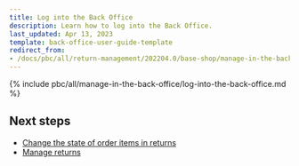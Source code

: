 ```yaml
---
title: Log into the Back Office
description: Learn how to log into the Back Office.
last_updated: Apr 13, 2023
template: back-office-user-guide-template
redirect_from:
- /docs/pbc/all/return-management/202204.0/base-shop/manage-in-the-back-office/log-into-the-back-office.html
---
```


{% include pbc/all/manage-in-the-back-office/log-into-the-back-office.md %} <!-- To edit, see /_includes/pbc/all/manage-in-the-back-office/log-into-the-back-office.md -->

## Next steps

* [Change the state of order items in returns](/docs/pbc/all/return-management/{{page.version}}/base-shop/manage-in-the-back-office/change-the-state-of-order-items-in-returns.html)
* [Manage returns](/docs/pbc/all/return-management/{{page.version}}/base-shop/manage-in-the-back-office/manage-returns.html)
